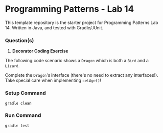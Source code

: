 # Programming Patterns - Lab 14

This template repository is the starter project for Programming Patterns Lab 14. Written in Java, and tested with Gradle/JUnit.

### Question(s)

1. **Decorator Coding Exercise**

The following code scenario shows a `Dragon` which is both a `Bird` and a `Lizard`.

Complete the `Dragon`'s interface (there's no need to extract any interfaces!). Take special care when implementing `setAge()`!

### Setup Command

`gradle clean`

### Run Command

`gradle test`
